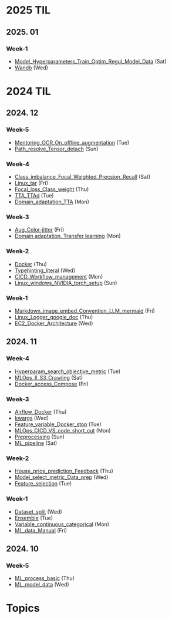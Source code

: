# 2025 TIL
## 2025. 01
### Week-1
- [Model_Hyperparameters_Train_Optim_Regul_Model_Data](_Daily/250104_Model_Hyperparameters_Train_Optim_Regul_Model_Data.md) (Sat)
- [Wandb](_Daily/250101_Wandb.md) (Wed)

# 2024 TIL
## 2024. 12
### Week-5
- [Mentoring_OCR_On_offline_augmentation](_Daily/20241231_Mentoring_OCR_On_offline_augmentation.md) (Tue)
- [Path_resolve_Tensor_detach](_Daily/20241229_Path_resolve_Tensor_detach.md) (Sun)

### Week-4
- [Class_imbalance_Focal_Weighted_Precsion_Recall](_Daily/20241228_Class_imbalance_Focal_Weighted_Precsion_Recall.md) (Sat)
- [Linux_tar](_Daily/20241227_Linux_tar.md) (Fri)
- [Focal_loss_Class_weight](_Daily/20241226_Focal_loss_Class_weight.md) (Thu)
- [TTA_TTAd](_Daily/20241224_TTA_TTAd.md) (Tue)
- [Domain_adaptation_TTA](_Daily/20241223_Domain_adaptation_TTA.md) (Mon)

### Week-3
- [Aug_Color-jitter](_Daily/20241220_Aug_Color-jitter.md) (Fri)
- [Domain adaptation, Transfer learning](_Daily/20241216_Domain%20adaptation%2C%20Transfer%20learning.md) (Mon)

### Week-2
- [Docker](_Daily/MLOps/20241212_Docker.md) (Thu)
- [Typehinting_literal](_Daily/20241211_Typehinting_literal.md) (Wed)
- [CICD_Workflow_management](_Daily/MLOps/20241209_CICD_Workflow_management.md) (Mon)
- [Linux_windows_NVIDIA_torch_setup](_Daily/20241208_Linux_windows_NVIDIA_torch_setup.md) (Sun)

### Week-1
- [Markdown_image_embed_Convention_LLM_mermaid](_Daily/20241206_Markdown_image_embed_Convention_LLM_mermaid.md) (Fri)
- [Linux_Logger_google_doc](_Daily/20241205_Linux_Logger_google_doc.md) (Thu)
- [EC2_Docker_Architecture](_Daily/MLOps/20241204_EC2_Docker_Architecture.md) (Wed)

## 2024. 11
### Week-4
- [Hyperparam_search_objective_metric](_Daily/20241126_Hyperparam_search_objective_metric.md) (Tue)
- [MLOps_II_S3_Crawling](_Daily/MLOps/20241123_MLOps_II_S3_Crawling.md) (Sat)
- [Docker_access_Compose](_Daily/MLOps/20241122_Docker_access_Compose.md) (Fri)

### Week-3
- [Airflow_Docker](_Daily/MLOps/20241121_Airflow_Docker.md) (Thu)
- [kwargs](_Daily/20241120_kwargs.md) (Wed)
- [Feature_variable_Docker_stop](_Daily/20241119_Feature_variable_Docker_stop.md) (Tue)
- [MLOps_CICD_VS_code_short_cut](_Daily/MLOps/20241118_MLOps_CICD_VS_code_short_cut.md) (Mon)
- [Preprocessing](_Daily/20241117_Preprocessing.md) (Sun)
- [ML_pipeline](_Daily/20241116_ML_pipeline.md) (Sat)

### Week-2
- [House_price_prediction_Feedback](_Daily/20241114_House_price_prediction_Feedback.md) (Thu)
- [Model_select_metric_Data_prep](_Daily/20241113_Model_select_metric_Data_prep.md) (Wed)
- [Feature_selection](_Daily/20241112_Feature_selection.md) (Tue)

### Week-1
- [Dataset_split](_Daily/20241106_Dataset_split.md) (Wed)
- [Ensemble](_Daily/20241105_Ensemble.md) (Tue)
- [Variable_continuous_categorical](_Daily/20241104_Variable_continuous_categorical.md) (Mon)
- [ML_data_Manual](_Daily/20241101_ML_data_Manual.md) (Fri)

## 2024. 10
### Week-5
- [ML_process_basic](_Daily/20241031_ML_process_basic.md) (Thu)
- [ML_model_data](_Daily/20241030_ML_model_data.md) (Wed)


# Topics
